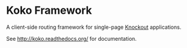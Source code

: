# Koko Framework
A client-side routing framework for single-page [Knockout](http://knockoutjs.com/) applications.

See http://koko.readthedocs.org/ for documentation.
